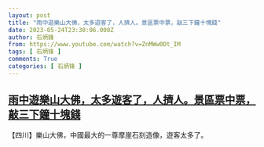 ```yaml
---
layout: post
title: "雨中遊樂山大佛，太多遊客了，人擠人。景區票中票，敲三下鐘十塊錢"
date: 2023-05-24T23:30:06.000Z
author: 石炳鋒
from: https://www.youtube.com/watch?v=ZnMWw0Dt_IM
tags: [ 石炳锋 ]
comments: True
categories: [ 石炳锋 ]
---
```

<!--1684971006000-->
[雨中遊樂山大佛，太多遊客了，人擠人。景區票中票，敲三下鐘十塊錢](https://www.youtube.com/watch?v=ZnMWw0Dt_IM)
------

<div>
【四川】樂山大佛，中國最大的一尊摩崖石刻造像，遊客太多了。
</div>
